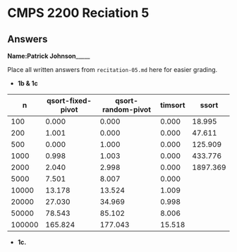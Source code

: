 # CMPS 2200 Reciation 5
## Answers

**Name:**__________Patrick Johnson_______________


Place all written answers from `recitation-05.md` here for easier grading.







- **1b & 1c**

|      n |   qsort-fixed-pivot |   qsort-random-pivot |   timsort |    ssort |
|--------|---------------------|----------------------|-----------|----------|
|    100 |               0.000 |                0.000 |     0.000 |   18.995 |
|    200 |               1.001 |                0.000 |     0.000 |   47.611 |
|    500 |               0.000 |                1.000 |     0.000 |  125.909 |
|   1000 |               0.998 |                1.003 |     0.000 |  433.776 |
|   2000 |               2.040 |                2.998 |     0.000 | 1897.369 |
|   5000 |               7.501 |                8.007 |     0.000 |          |
|  10000 |              13.178 |               13.524 |     1.009 |          |
|  20000 |              27.030 |               34.969 |     0.998 |          |
|  50000 |              78.543 |               85.102 |     8.006 |          |
| 100000 |             165.824 |              177.043 |    15.518 |          |


- **1c.**










